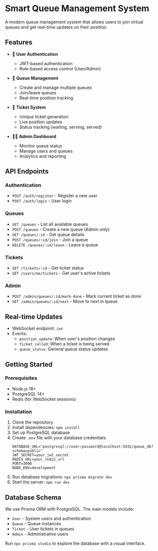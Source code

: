 # Smart Queue Management System

A modern queue management system that allows users to join virtual queues and get real-time updates on their position.

## Features

- 🔐 **User Authentication**
  - JWT-based authentication
  - Role-based access control (User/Admin)

- 🚦 **Queue Management**
  - Create and manage multiple queues
  - Join/leave queues
  - Real-time position tracking

- 🎫 **Ticket System**
  - Unique ticket generation
  - Live position updates
  - Status tracking (waiting, serving, served)

- 👨‍💼 **Admin Dashboard**
  - Monitor queue status
  - Manage users and queues
  - Analytics and reporting

## API Endpoints

### Authentication
- `POST /auth/register` - Register a new user
- `POST /auth/login` - User login

### Queues
- `GET /queues` - List all available queues
- `POST /queues` - Create a new queue (Admin only)
- `GET /queues/:id` - Get queue details
- `POST /queues/:id/join` - Join a queue
- `DELETE /queues/:id/leave` - Leave a queue

### Tickets
- `GET /tickets/:id` - Get ticket status
- `GET /users/me/tickets` - Get user's active tickets

### Admin
- `POST /admin/queues/:id/mark-done` - Mark current ticket as done
- `GET /admin/queues/:id/next` - Move to next in queue

## Real-time Updates

- WebSocket endpoint: `/ws`
- Events:
  - `position_update`: When user's position changes
  - `ticket_called`: When a ticket is being served
  - `queue_status`: General queue status updates

## Getting Started

### Prerequisites
- Node.js 18+
- PostgreSQL 14+
- Redis (for WebSocket sessions)

### Installation
1. Clone the repository
2. Install dependencies: `npm install`
3. Set up PostgreSQL database
4. Create `.env` file with your database credentials:
   ```
   DATABASE_URL="postgresql://user:password@localhost:5432/queue_db?schema=public"
   JWT_SECRET=your_jwt_secret
   REDIS_URL=your_redis_url
   PORT=3000
   NODE_ENV=development
   ```
5. Run database migrations: `npx prisma migrate dev`
6. Start the server: `npm run dev`

## Database Schema

We use Prisma ORM with PostgreSQL. The main models include:

- `User` - System users and authentication
- `Queue` - Queue instances
- `Ticket` - User tickets in queues
- `Admin` - Administrative users

Run `npx prisma studio` to explore the database with a visual interface.
